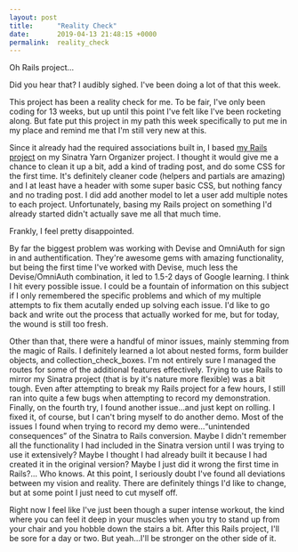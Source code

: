 ```yaml
---
layout: post
title:      "Reality Check"
date:       2019-04-13 21:48:15 +0000
permalink:  reality_check
---
```


Oh Rails project...

Did you hear that?  I audibly sighed.  I've been doing a lot of that this week.

This project has been a reality check for me.  To be fair, I've only been coding for 13 weeks, but up until this point I've felt like I've been rocketing along.  But fate put this project in my path this week specifically to put me in my place and remind me that I'm still very new at this.

Since it already had the required associations built in, I based [my Rails project](https://github.com/LLHolmes/yarn_stash_organizer) on my Sinatra Yarn Organizer project.  I thought it would give me a chance to clean it up a bit, add a kind of trading post, and do some CSS for the first time.  It's definitely cleaner code (helpers and partials are amazing) and I at least have a header with some super basic CSS, but nothing fancy and no trading post.  I did add another model to let a user add multiple notes to each project.  Unfortunately, basing my Rails project on something I'd already started didn't actually save me all that much time.

Frankly, I feel pretty disappointed.

By far the biggest problem was working with Devise and OmniAuth for sign in and authentification.  They're awesome gems with amazing functionality, but being the first time I've worked with Devise, much less the Devise/OmniAuth combination, it led to 1.5-2 days of Google learning.  I think I hit every possible issue.  I could be a fountain of information on this subject if I only remembered the specific problems and which of my multiple attempts to fix them acutally ended up solving each issue.  I'd like to go back and write out the process that actually worked for me, but for today, the wound is still too fresh.

Other than that, there were a handful of minor issues, mainly stemming from the magic of Rails.  I definitely learned a lot about nested forms, form builder objects, and collection_check_boxes.  I'm not entirely sure I managed the routes for some of the additional features effectively.  Trying to use Rails to mirror my Sinatra project (that is by it's nature more flexible) was a bit tough.  Even after attempting to break my Rails project for a few hours, I still ran into quite a few bugs when attempting to record my demonstration.  Finally, on the fourth try, I found another issue...and just kept on rolling.  I fixed it, of course, but I can't bring myself to do another demo.  Most of the issues I found when trying to record my demo were...“unintended consequences” of the Sinatra to Rails conversion.  Maybe I didn't remember all the functionality I had included in the Sinatra version until I was trying to use it extensively?  Maybe I thought I had already built it because I had created it in the original version?  Maybe I just did it wrong the first time in Rails?... Who knows.  At this point, I seriously doubt I've found all deviations between my vision and reality.  There are definitely things I'd like to change, but at some point I just need to cut myself off.

Right now I feel like I've just been though a super intense workout, the kind where you can feel it deep in your muscles when you try to stand up from your chair and you hobble down the stairs a bit.  After this Rails project, I'll be sore for a day or two.  But yeah...I'll be stronger on the other side of it.
